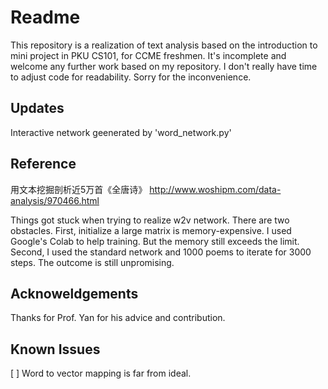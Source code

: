 # Readme

This repository is a realization of text analysis based on the introduction to mini project in PKU CS101, for CCME freshmen. It's incomplete and welcome any further work based on my repository. I don't really have time to adjust code for readability. Sorry for the inconvenience.

## Updates

Interactive network geenerated by 'word_network.py'


## Reference
用文本挖掘剖析近5万首《全唐诗》 http://www.woshipm.com/data-analysis/970466.html


Things got stuck when trying to realize w2v network.
There are two obstacles. First, initialize a large matrix is memory-expensive. I used Google's Colab to help training. But the memory still exceeds the limit. Second, I used the standard network and 1000 poems to iterate for 3000 steps. The outcome is still unpromising.

## Acknoweldgements

Thanks for Prof. Yan for his advice and contribution.

## Known Issues

[ ] Word to vector mapping is far from ideal.